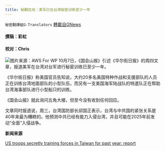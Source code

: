 ```yaml
---
title: 秘翻在线：美军已在台湾秘密训练至少一年
---
```

`秘密翻譯組G-Translators` [轉載自GNews](https://gnews.org/zh-hans/1580576/)

#### 撰稿：彩虹

#### 校对：Chris
![](https://assets.gnews.org/wp-content/uploads/2021/10/图片1-13.jpg)图片来源：AWS For WP
10月7日，《国会山报》引述《华尔街日报》的周四文章，报道美军在台湾对台军进行秘密训练已至少一年。

《华尔街日报》称美国官员告知说，大约20多名美国特种作战和支援部队的人员正在训练台湾地面部队的小型队伍，而另有一支美国海军陆战队的特遣队正在帮助台湾海事部队进行小型船只的训练。

《国会山报》就此询问五角大楼，但至今没有收到任何回应。

文章同时报道说，周三，台湾国防部长邱国正表示，台湾与中共国的紧张关系是40年来最为糟糕的。他预测中共已经有能力入侵台湾，并且可能在2025年前发动“全面”入侵战争。

**新闻来源**

[US troops secretly training forces in Taiwan for past year: report](https://thehill.com/policy/defense/575759-us-troops-secretly-training-forces-in-taiwan-for-past-year-report)
